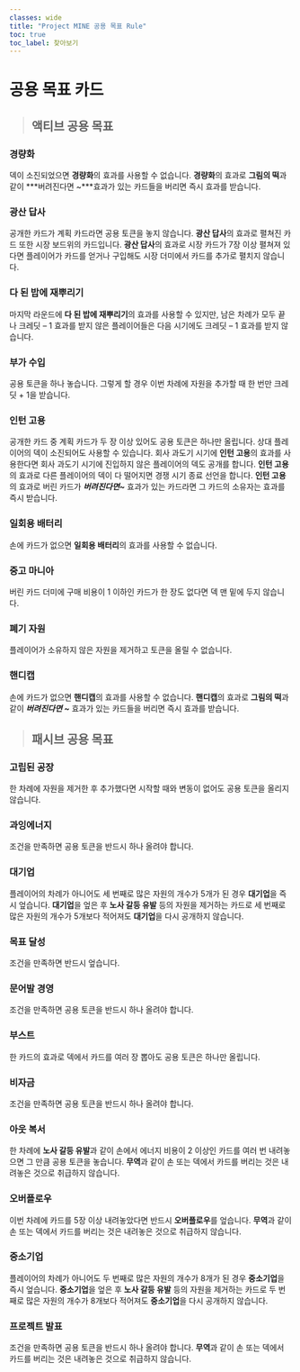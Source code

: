 ```yaml
---
classes: wide
title: "Project MINE 공용 목표 Rule"
toc: true
toc_label: 찾아보기
---
```

# **공용 목표 카드**

> ## 액티브 공용 목표

### **경량화**

덱이 소진되었으면 **경량화**의 효과를 사용할 수 없습니다. **경량화**의 효과로 **그림의 떡**과 같이 ***버려진다면 ~***효과가 있는 카드들을 버리면 즉시 효과를 받습니다.

### **광산 답사**

공개한 카드가 계획 카드라면 공용 토큰을 놓지 않습니다. **광산 답사**의 효과로 펼쳐진 카드 또한 시장 보드위의 카드입니다. **광산 답사**의 효과로 시장 카드가 7장 이상 펼쳐져 있다면 플레이어가 카드를 얻거나 구입해도 시장 더미에서 카드를 추가로 펼치지 않습니다.

### **다 된 밥에 재뿌리기**

마지막 라운드에 **다 된 밥에 재뿌리기**의 효과를 사용할 수 있지만, 남은 차례가 모두 끝나 크레딧 – 1 효과를 받지 않은 플레이어들은 다음 시기에도 크레딧 – 1 효과를 받지 않습니다.

### **부가 수입**

공용 토큰을 하나 놓습니다. 그렇게 할 경우 이번 차례에 자원을 추가할 때 한 번만 크레딧 + 1을 받습니다. 

### **인턴 고용**

공개한 카드 중 계획 카드가 두 장 이상 있어도 공용 토큰은 하나만 올립니다. 상대 플레이어의 덱이 소진되어도 사용할 수 있습니다. 회사 과도기 시기에 **인턴 고용**의 효과를 사용한다면 회사 과도기 시기에 진입하지 않은 플레이어의 덱도 공개를 합니다. **인턴 고용**의 효과로 다른 플레이어의 덱이 다 떨어지면 경쟁 시기 종료 선언을 합니다. **인턴 고용**의 효과로 버린 카드가 ***버려진다면~*** 효과가 있는 카드라면 그 카드의 소유자는 효과를 즉시 받습니다.

### **일회용 배터리**

손에 카드가 없으면 **일회용 배터리**의 효과를 사용할 수 없습니다.

### **중고 마니아**

버린 카드 더미에 구매 비용이 1 이하인 카드가 한 장도 없다면 덱 맨 밑에 두지 않습니다.

### **폐기 자원**

플레이어가 소유하지 않은 자원을 제거하고 토큰을 올릴 수 없습니다.

### **핸디캡**

손에 카드가 없으면 **핸디캡**의 효과를 사용할 수 없습니다. **핸디캡**의 효과로 **그림의 떡**과 같이 ***버려진다면 ~*** 효과가 있는 카드들을 버리면 즉시 효과를 받습니다.

>  ## 패시브 공용 목표

### **고립된 공장**

한 차례에 자원을 제거한 후 추가했다면 시작할 때와 변동이 없어도 공용 토큰을 올리지 않습니다.

### **과잉에너지**

조건을 만족하면 공용 토큰을 반드시 하나 올려야 합니다.

### **대기업**

플레이어의 차례가 아니어도 세 번째로 많은 자원의 개수가 5개가 된 경우 **대기업**을 즉시 엎습니다. **대기업**을 엎은 후 **노사 갈등 유발** 등의 자원을 제거하는 카드로 세 번째로 많은 자원의 개수가 5개보다 적어져도 **대기업**을 다시 공개하지 않습니다.

### **목표 달성**

조건을 만족하면 반드시 엎습니다.

### **문어발 경영**

조건을 만족하면 공용 토큰을 반드시 하나 올려야 합니다.

### **부스트**

한 카드의 효과로 덱에서 카드를 여러 장 뽑아도 공용 토큰은 하나만 올립니다.

### **비자금**

조건을 만족하면 공용 토큰을 반드시 하나 올려야 합니다.

### **아웃 복서**

한 차례에 **노사 갈등 유발**과 같이 손에서 에너지 비용이 2 이상인 카드를 여러 번 내려놓으면 그 만큼 공용 토큰을 놓습니다. **무역**과 같이 손 또는 덱에서 카드를 버리는 것은 내려놓은 것으로 취급하지 않습니다.

### **오버플로우**

이번 차례에 카드를 5장 이상 내려놓았다면 반드시 **오버플로우**를 엎습니다. **무역**과 같이 손 또는 덱에서 카드를 버리는 것은 내려놓은 것으로 취급하지 않습니다.

### 중소기업

플레이어의 차례가 아니어도 두 번째로 많은 자원의 개수가 8개가 된 경우 **중소기업**을 즉시 엎습니다. **중소기업**을 엎은 후 **노사 갈등 유발** 등의 자원을 제거하는 카드로 두 번째로 많은 자원의 개수가 8개보다 적어져도 **중소기업**을 다시 공개하지 않습니다.

### **프로젝트 발표**

조건을 만족하면 공용 토큰을 반드시 하나 올려야 합니다. **무역**과 같이 손 또는 덱에서 카드를 버리는 것은 내려놓은 것으로 취급하지 않습니다.

